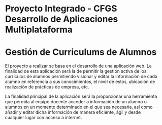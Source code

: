 # Proyecto Integrado - CFGS Desarrollo de Aplicaciones Multiplataforma

# Gestión de Curriculums de Alumnos

El proyecto a realizar se basa en el desarrollo de una aplicación web. La finalidad de esta aplicación será la de permitir la gestión activa de los currículos de alumnos permitiendo visionar y editar la información de cada alumno en referencia a sus conocimientos, el nivel de estos, ubicación de realización de prácticas de empresa, etc.

La finalidad principal de la aplicación será la proporcionar una herramienta que permita al equipo docente acceder a información de un alumno u alumnos en un momento determinado en el que sea necesaria, así como añadir y editar dicha información de manera eficiente, ágil y desde cualquier lugar con acceso a internet.
